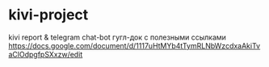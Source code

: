 # kivi-project
kivi report &amp; telegram chat-bot 
гугл-док с полезными ссылками https://docs.google.com/document/d/1117uHtMYb4tTymRLNbWzcdxaAkiTvaClOdpgfpSXxzw/edit
